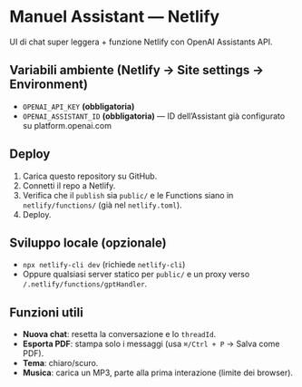 # Manuel Assistant — Netlify

UI di chat super leggera + funzione Netlify con OpenAI Assistants API.

## Variabili ambiente (Netlify → Site settings → Environment)
- `OPENAI_API_KEY` **(obbligatoria)**
- `OPENAI_ASSISTANT_ID` **(obbligatoria)** — ID dell’Assistant già configurato su platform.openai.com

## Deploy
1. Carica questo repository su GitHub.
2. Connetti il repo a Netlify.
3. Verifica che il `publish` sia `public/` e le Functions siano in `netlify/functions/` (già nel `netlify.toml`).
4. Deploy.

## Sviluppo locale (opzionale)
- `npx netlify-cli dev` (richiede `netlify-cli`)
- Oppure qualsiasi server statico per `public/` e un proxy verso `/.netlify/functions/gptHandler`.

## Funzioni utili
- **Nuova chat**: resetta la conversazione e lo `threadId`.
- **Esporta PDF**: stampa solo i messaggi (usa `⌘/Ctrl + P` → Salva come PDF).
- **Tema**: chiaro/scuro.
- **Musica**: carica un MP3, parte alla prima interazione (limite dei browser).